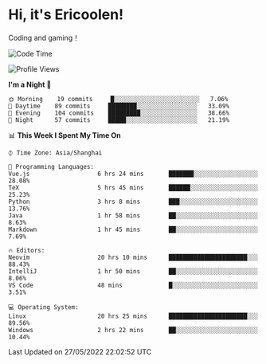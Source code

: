 # Hi, it's Ericoolen!
Coding and gaming！

<!--START_SECTION:waka-->
![Code Time](http://img.shields.io/badge/Code%20Time-286%20hrs%2016%20mins-blue)

![Profile Views](http://img.shields.io/badge/Profile%20Views-8-blue)

**I'm a Night 🦉** 

```text
🌞 Morning    19 commits     █░░░░░░░░░░░░░░░░░░░░░░░░   7.06% 
🌆 Daytime    89 commits     ████████░░░░░░░░░░░░░░░░░   33.09% 
🌃 Evening    104 commits    █████████░░░░░░░░░░░░░░░░   38.66% 
🌙 Night      57 commits     █████░░░░░░░░░░░░░░░░░░░░   21.19%

```


📊 **This Week I Spent My Time On** 

```text
⌚︎ Time Zone: Asia/Shanghai

💬 Programming Languages: 
Vue.js                   6 hrs 24 mins       ███████░░░░░░░░░░░░░░░░░░   28.08% 
TeX                      5 hrs 45 mins       ██████░░░░░░░░░░░░░░░░░░░   25.23% 
Python                   3 hrs 8 mins        ███░░░░░░░░░░░░░░░░░░░░░░   13.76% 
Java                     1 hr 58 mins        ██░░░░░░░░░░░░░░░░░░░░░░░   8.63% 
Markdown                 1 hr 45 mins        ██░░░░░░░░░░░░░░░░░░░░░░░   7.69%

🔥 Editors: 
Neovim                   20 hrs 10 mins      ██████████████████████░░░   88.43% 
IntelliJ                 1 hr 50 mins        ██░░░░░░░░░░░░░░░░░░░░░░░   8.06% 
VS Code                  48 mins             █░░░░░░░░░░░░░░░░░░░░░░░░   3.51%

💻 Operating System: 
Linux                    20 hrs 25 mins      ██████████████████████░░░   89.56% 
Windows                  2 hrs 22 mins       ██░░░░░░░░░░░░░░░░░░░░░░░   10.44%

```


 Last Updated on 27/05/2022 22:02:52 UTC
<!--END_SECTION:waka-->


